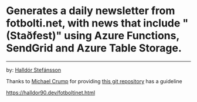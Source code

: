 # Generates a daily newsletter from fotbolti.net, with news that include "(Staðfest)" using Azure Functions, SendGrid and Azure Table Storage.
------
by: [Halldór Stefánsson](https://halldor90.dev)

Thanks to [Michael Crump](https://twitter.com/mbcrump) for providing [this git repository](https://github.com/mbcrump/EmailSubscription) has a guideline


https://halldor90.dev/fotboltinet.html
